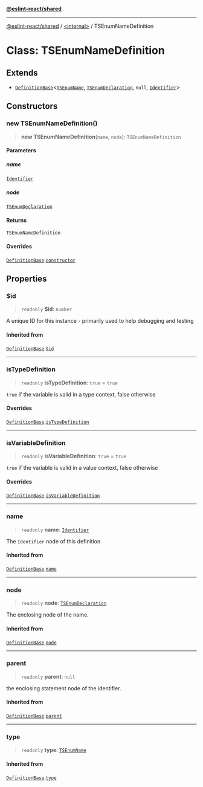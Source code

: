 [**@eslint-react/shared**](../../README.md)

***

[@eslint-react/shared](../../README.md) / [\<internal\>](../README.md) / TSEnumNameDefinition

# Class: TSEnumNameDefinition

## Extends

- [`DefinitionBase`](DefinitionBase.md)\<[`TSEnumName`](../README.md#tsenumname), [`TSEnumDeclaration`](../interfaces/TSEnumDeclaration.md), `null`, [`Identifier`](../interfaces/Identifier.md)\>

## Constructors

### new TSEnumNameDefinition()

> **new TSEnumNameDefinition**(`name`, `node`): `TSEnumNameDefinition`

#### Parameters

##### name

[`Identifier`](../interfaces/Identifier.md)

##### node

[`TSEnumDeclaration`](../interfaces/TSEnumDeclaration.md)

#### Returns

`TSEnumNameDefinition`

#### Overrides

[`DefinitionBase`](DefinitionBase.md).[`constructor`](DefinitionBase.md#constructor)

## Properties

### $id

> `readonly` **$id**: `number`

A unique ID for this instance - primarily used to help debugging and testing

#### Inherited from

[`DefinitionBase`](DefinitionBase.md).[`$id`](DefinitionBase.md#id)

***

### isTypeDefinition

> `readonly` **isTypeDefinition**: `true` = `true`

`true` if the variable is valid in a type context, false otherwise

#### Overrides

[`DefinitionBase`](DefinitionBase.md).[`isTypeDefinition`](DefinitionBase.md#istypedefinition)

***

### isVariableDefinition

> `readonly` **isVariableDefinition**: `true` = `true`

`true` if the variable is valid in a value context, false otherwise

#### Overrides

[`DefinitionBase`](DefinitionBase.md).[`isVariableDefinition`](DefinitionBase.md#isvariabledefinition)

***

### name

> `readonly` **name**: [`Identifier`](../interfaces/Identifier.md)

The `Identifier` node of this definition

#### Inherited from

[`DefinitionBase`](DefinitionBase.md).[`name`](DefinitionBase.md#name-1)

***

### node

> `readonly` **node**: [`TSEnumDeclaration`](../interfaces/TSEnumDeclaration.md)

The enclosing node of the name.

#### Inherited from

[`DefinitionBase`](DefinitionBase.md).[`node`](DefinitionBase.md#node-1)

***

### parent

> `readonly` **parent**: `null`

the enclosing statement node of the identifier.

#### Inherited from

[`DefinitionBase`](DefinitionBase.md).[`parent`](DefinitionBase.md#parent-1)

***

### type

> `readonly` **type**: [`TSEnumName`](../README.md#tsenumname)

#### Inherited from

[`DefinitionBase`](DefinitionBase.md).[`type`](DefinitionBase.md#type-1)
